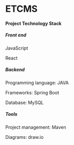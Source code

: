 # ETCMS
#### Project Technology Stack 

##### Front end

JavaScript

React



##### Backend

Programming language: JAVA

Frameworks: Spring Boot

Database: MySQL

##### Tools

Project management: Maven

Diagrams: draw.io 

##### 



